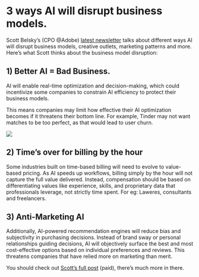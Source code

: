 # 3 ways AI will disrupt business models.

Scott Belsky’s (CPO @Adobe) [latest newsletter](https://www.implications.com/p/strange-ways-ai-disrupts-business?utm_source=bensbites\&utm_medium=referral\&utm_campaign=3-ways-ai-will-disrupt-business-models) talks about different ways AI will disrupt business models, creative outlets, marketing patterns and more. Here’s what Scott thinks about the business model disruption:

## 1) Better AI = Bad Business.

AI will enable real-time optimization and decision-making, which could incentivize some companies to constrain AI efficiency to protect their business models.

This means companies may limit how effective their AI optimization becomes if it threatens their bottom line. For example, Tinder may not want matches to be too perfect, as that would lead to user churn.

![](https://media.beehiiv.com/cdn-cgi/image/fit=scale-down,format=auto,onerror=redirect,quality=80/uploads/asset/file/303eebe4-cb11-447f-855b-2a44a7f5ddd5/image.png)

## 2) Time’s over for billing by the hour

Some industries built on time-based billing will need to evolve to value-based pricing. As AI speeds up workflows, billing simply by the hour will not capture the full value delivered. Instead, compensation should be based on differentiating values like experience, skills, and proprietary data that professionals leverage, not strictly time spent. For eg: Laweres, consultants and freelancers.

## 3) Anti-Marketing AI

Additionally, AI-powered recommendation engines will reduce bias and subjectivity in purchasing decisions. Instead of brand sway or personal relationships guiding decisions, AI will objectively surface the best and most cost-effective options based on individual preferences and reviews. This threatens companies that have relied more on marketing than merit.

You should check out [Scott’s full post](https://www.implications.com/p/strange-ways-ai-disrupts-business?utm_source=bensbites\&utm_medium=referral\&utm_campaign=3-ways-ai-will-disrupt-business-models) (paid), there’s much more in there.
